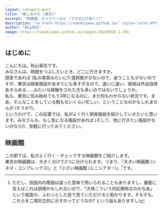 ```yaml
---
layout: category-post
title: "楽しみかた (東京)"
excerpt: "映画館、ギャラリーなど (できるだけ安く!)"
description: "<a href='https://sueakiyama.github.io/' style='color:#ffffff'><u>Le Site Web de Suika Akiyama</u></a>"
author: "秋山翠花"
image: https://sueakiyama.github.io/images/20230830_2.JPG
---
```


## はじめに

こんにちは。秋山翠花です。  
みなさんは、時間をつぶしたいとき、どこに行きますか。  
田舎であれば (私の実家みたいに!) 選択肢が少ないので、迷うことも少ないのですが、東京は娯楽施設があまりにも多すぎるので、迷いに迷い、結局は外出自体あきらめる……みたいな経験をされた方も多いのではないでしょうか。  
私も、東京に住み始めてもう3年になるのに、まだ何もわからない状況です。まあ、そんなことをしている暇もないくらい忙しい、ということなのかもしれませんが (そうか?)。  
というわけで、この記事では、私がよく行く娯楽施設を紹介していきたいと思います。みなさんも、もし気になる施設があれば (そして、他に行きたい施設がないのなら!)、気軽に行ってみてください。

## 映画館

この節では、私がよく行く・チェックする映画館をご紹介します。  
東京の映画館は、大きく分けて2つに分けられます。つまり、「大きい映画館 (シネマ・コンプレックス)」と「小さい映画館 (ミニシアター)」[^1]です。

[^1]: ただし、括弧内の用語は違った意味で用いられることもありますし、厳密に言えばこれは誤用かもしれないので、「大体こういう対応関係なのかなあ」という程度の、ふわっとした目で見ていただけると助かります。そもそも、これらを二項対立的に示すのってどうなの? という話もありますし!
